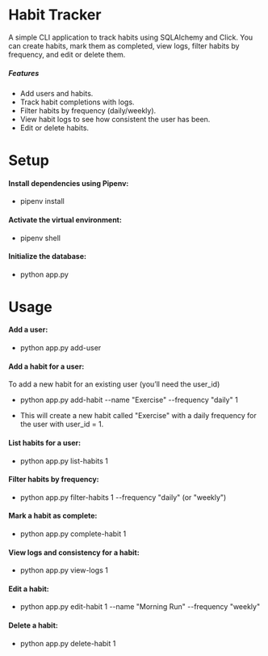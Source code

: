 # Habit Tracker

A simple CLI application to track habits using SQLAlchemy and Click. You can create habits, mark them as completed, view logs, filter habits by frequency, and edit or delete them.

##### Features
 - Add users and habits.
 - Track habit completions with logs.
 - Filter habits by frequency (daily/weekly).
 - View habit logs to see how consistent the user has been.
 - Edit or delete habits.

# Setup

#### Install dependencies using Pipenv:
 - pipenv install

#### Activate the virtual environment:
 - pipenv shell

#### Initialize the database:
 - python app.py

# Usage

#### Add a user:
 - python app.py add-user

#### Add a habit for a user:
To add a new habit for an existing user (you’ll need the user_id)
 - python app.py add-habit --name "Exercise" --frequency "daily" 1

 - This will create a new habit called "Exercise" with a daily frequency for the user with user_id = 1.

#### List habits for a user:
 - python app.py list-habits 1

#### Filter habits by frequency:
 - python app.py filter-habits 1 --frequency "daily" (or "weekly")

#### Mark a habit as complete:
 - python app.py complete-habit 1

#### View logs and consistency for a habit:
 - python app.py view-logs 1

#### Edit a habit:
 - python app.py edit-habit 1 --name "Morning Run" --frequency "weekly"

#### Delete a habit:
 - python app.py delete-habit 1





